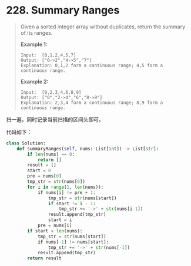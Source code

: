 # 228. Summary Ranges

> Given a sorted integer array without duplicates, return the summary of its ranges.
>
> **Example 1:**
>
> ```
> Input:  [0,1,2,4,5,7]
> Output: ["0->2","4->5","7"]
> Explanation: 0,1,2 form a continuous range; 4,5 form a continuous range.
> ```
>
> **Example 2:**
>
> ```
> Input:  [0,2,3,4,6,8,9]
> Output: ["0","2->4","6","8->9"]
> Explanation: 2,3,4 form a continuous range; 8,9 form a continuous range.
> ```

扫一遍，同时记录当前扫描的区间头即可。

代码如下：

```python
class Solution:
    def summaryRanges(self, nums: List[int]) -> List[str]:
        if len(nums) == 0:
            return []
        result = []
        start = 0
        pre = nums[0]
        tmp_str = str(nums[0])
        for i in range(1, len(nums)):
            if nums[i] != pre + 1:
                tmp_str = str(nums[start])
                if start != i - 1:
                    tmp_str += '->' + str(nums[i-1])
                result.append(tmp_str)
                start = i
            pre = nums[i]
        if start < len(nums):
            tmp_str = str(nums[start])
            if nums[-1] != nums[start]:
                tmp_str += '->' + str(nums[-1])
            result.append(tmp_str)
        return result
```

